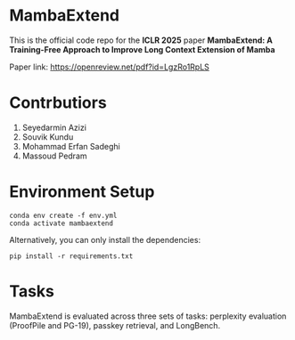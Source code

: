 # MambaExtend
This is the official code repo for the **ICLR 2025** paper **MambaExtend: A Training-Free Approach to Improve Long Context Extension of Mamba**

Paper link: https://openreview.net/pdf?id=LgzRo1RpLS

# Contrbutiors
1. Seyedarmin Azizi
2. Souvik Kundu
3. Mohammad Erfan Sadeghi
4. Massoud Pedram

# Environment Setup
<pre><code>conda env create -f env.yml
conda activate mambaextend</code></pre>

Alternatively, you can only install the dependencies:
<pre><code>pip install -r requirements.txt</code></pre>


# Tasks
MambaExtend is evaluated across three sets of tasks: perplexity evaluation (ProofPile and PG-19), passkey retrieval, and LongBench.
